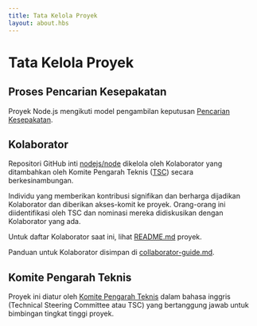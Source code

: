```yaml
---
title: Tata Kelola Proyek
layout: about.hbs
---
```


# Tata Kelola Proyek

## Proses Pencarian Kesepakatan

Proyek Node.js mengikuti model pengambilan keputusan [Pencarian Kesepakatan][].

## Kolaborator

Repositori GitHub inti [nodejs/node][] dikelola oleh Kolaborator yang ditambahkan oleh Komite Pengarah Teknis ([TSC][]) secara berkesinambungan.

Individu yang memberikan kontribusi signifikan dan berharga dijadikan Kolaborator dan diberikan akses-komit ke proyek. Orang-orang ini diidentifikasi oleh TSC dan nominasi mereka didiskusikan dengan Kolaborator yang ada.

Untuk daftar Kolaborator saat ini, lihat [README.md][] proyek.

Panduan untuk Kolaborator disimpan di [collaborator-guide.md][].

## Komite Pengarah Teknis

Proyek ini diatur oleh [Komite Pengarah Teknis][] dalam bahasa inggris (Technical Steering Committee atau TSC) yang bertanggung jawab untuk bimbingan tingkat tinggi proyek.

[collaborator-guide.md]: https://github.com/nodejs/node/blob/main/doc/contributing/collaborator-guide.md
[Pencarian Kesepakatan]: https://en.wikipedia.org/wiki/Consensus-seeking_decision-making
[README.md]: https://github.com/nodejs/node/blob/main/README.md#current-project-team-members
[Komite Pengarah Teknis]: https://github.com/nodejs/TSC/blob/main/TSC-Charter.md
[TSC]: https://github.com/nodejs/TSC
[nodejs/node]: https://github.com/nodejs/node
